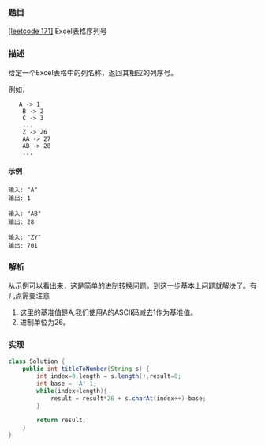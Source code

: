 ### 题目

[[leetcode 171]](https://leetcode-cn.com/problems/excel-sheet-column-number/) Excel表格序列号

### 描述

给定一个Excel表格中的列名称，返回其相应的列序号。

例如，
````
   A -> 1
    B -> 2
    C -> 3
    ...
    Z -> 26
    AA -> 27
    AB -> 28 
    ...

````
#### 示例

````
输入: "A"
输出: 1

输入: "AB"
输出: 28

输入: "ZY"
输出: 701
````


### 解析

从示例可以看出来，这是简单的进制转换问题。到这一步基本上问题就解决了。有几点需要注意

1. 这里的基准值是A,我们使用A的ASCII码减去1作为基准值。
2. 进制单位为26。   

### 实现

```java
class Solution {
    public int titleToNumber(String s) {
        int index=0,length = s.length(),result=0;
        int base = 'A'-1;
        while(index<length){
            result = result*26 + s.charAt(index++)-base;
        }
        
        return result;
    }
}
```

